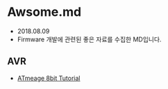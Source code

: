 # Awsome.md

- 2018.08.09
- Firmware 개발에 관련된 좋은 자료를 수집한 MD입니다.

## AVR

- [ATmeage 8bit Tutorial](http://studymake.tistory.com/category/ATmega8%28A%29)